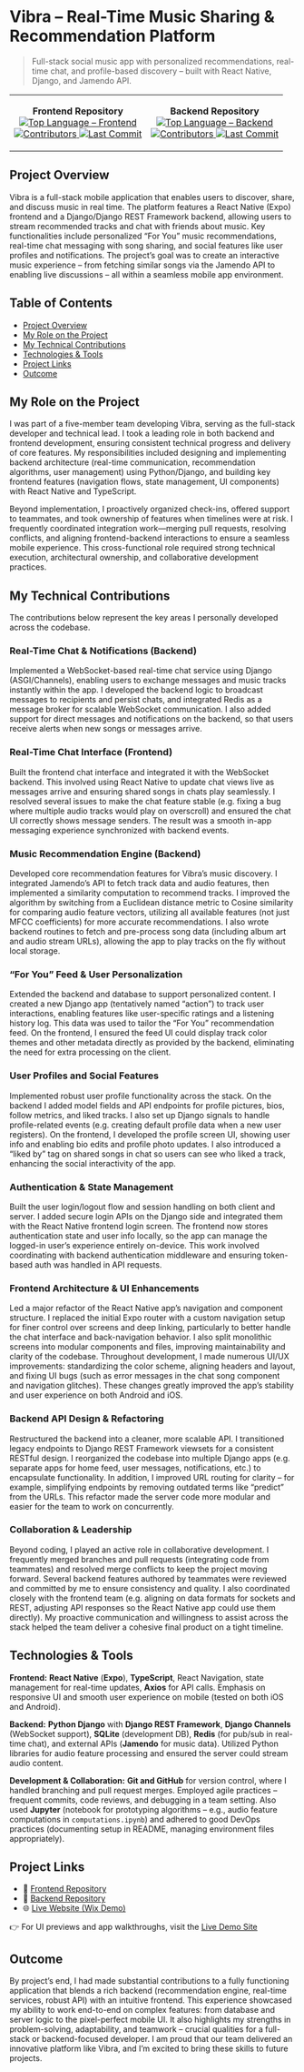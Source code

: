 # Vibra – Real-Time Music Sharing & Recommendation Platform
> Full-stack social music app with personalized recommendations, real-time chat, and profile-based discovery – built with React Native, Django, and Jamendo API.


<div align="center">

<table>
<tr>
<td align="center">

<b>Frontend Repository</b><br>
<a href="https://github.com/jros00/vibra-frontend">
  <img src="https://img.shields.io/github/languages/top/jros00/vibra-frontend" alt="Top Language – Frontend">
</a><br>
<a href="https://github.com/jros00/vibra-frontend/graphs/contributors">
  <img src="https://img.shields.io/github/contributors/jros00/vibra-frontend" alt="Contributors">
</a>
<a href="https://github.com/jros00/vibra-frontend/commits/main">
  <img src="https://img.shields.io/github/last-commit/jros00/vibra-frontend" alt="Last Commit">
</a>

</td>
<td align="center">

<b>Backend Repository</b><br>
<a href="https://github.com/jros00/vibra-backend">
  <img src="https://img.shields.io/github/languages/top/jros00/vibra-backend" alt="Top Language – Backend">
</a><br>
<a href="https://github.com/jros00/vibra-backend/graphs/contributors">
  <img src="https://img.shields.io/github/contributors/jros00/vibra-backend" alt="Contributors">
</a>
<a href="https://github.com/jros00/vibra-backend/commits/main">
  <img src="https://img.shields.io/github/last-commit/jros00/vibra-backend" alt="Last Commit">
</a>

</td>
</tr>
</table>

</div>

## Project Overview

Vibra is a full-stack mobile application that enables users to discover, share, and discuss music in real time. The platform features a React Native (Expo) frontend and a Django/Django REST Framework backend, allowing users to stream recommended tracks and chat with friends about music. Key functionalities include personalized “For You” music recommendations, real-time chat messaging with song sharing, and social features like user profiles and notifications. The project’s goal was to create an interactive music experience – from fetching similar songs via the Jamendo API to enabling live discussions – all within a seamless mobile app environment.

## Table of Contents

- [Project Overview](#project-overview)
- [My Role on the Project](#my-role-on-the-project)
- [My Technical Contributions](#my-technical-contributions)
- [Technologies & Tools](#technologies--tools)
- [Project Links](#project-links)
- [Outcome](#outcome)

## My Role on the Project

I was part of a five-member team developing Vibra, serving as the full-stack developer and technical lead. I took a leading role in both backend and frontend development, ensuring consistent technical progress and delivery of core features. My responsibilities included designing and implementing backend architecture (real-time communication, recommendation algorithms, user management) using Python/Django, and building key frontend features (navigation flows, state management, UI components) with React Native and TypeScript.

Beyond implementation, I proactively organized check-ins, offered support to teammates, and took ownership of features when timelines were at risk. I frequently coordinated integration work—merging pull requests, resolving conflicts, and aligning frontend-backend interactions to ensure a seamless mobile experience. This cross-functional role required strong technical execution, architectural ownership, and collaborative development practices.

## My Technical Contributions

The contributions below represent the key areas I personally developed across the codebase.

### Real-Time Chat & Notifications (Backend)
Implemented a WebSocket-based real-time chat service using Django (ASGI/Channels), enabling users to exchange messages and music tracks instantly within the app. I developed the backend logic to broadcast messages to recipients and persist chats, and integrated Redis as a message broker for scalable WebSocket communication. I also added support for direct messages and notifications on the backend, so that users receive alerts when new songs or messages arrive.

### Real-Time Chat Interface (Frontend)
Built the frontend chat interface and integrated it with the WebSocket backend. This involved using React Native to update chat views live as messages arrive and ensuring shared songs in chats play seamlessly. I resolved several issues to make the chat feature stable (e.g. fixing a bug where multiple audio tracks would play on overscroll) and ensured the chat UI correctly shows message senders. The result was a smooth in-app messaging experience synchronized with backend events.

### Music Recommendation Engine (Backend)
Developed core recommendation features for Vibra’s music discovery. I integrated Jamendo’s API to fetch track data and audio features, then implemented a similarity computation to recommend tracks. I improved the algorithm by switching from a Euclidean distance metric to Cosine similarity for comparing audio feature vectors, utilizing all available features (not just MFCC coefficients) for more accurate recommendations. I also wrote backend routines to fetch and pre-process song data (including album art and audio stream URLs), allowing the app to play tracks on the fly without local storage.

### “For You” Feed & User Personalization
Extended the backend and database to support personalized content. I created a new Django app (tentatively named “action”) to track user interactions, enabling features like user-specific ratings and a listening history log. This data was used to tailor the “For You” recommendation feed. On the frontend, I ensured the feed UI could display track color themes and other metadata directly as provided by the backend, eliminating the need for extra processing on the client.

### User Profiles and Social Features
Implemented robust user profile functionality across the stack. On the backend I added model fields and API endpoints for profile pictures, bios, follow metrics, and liked tracks. I also set up Django signals to handle profile-related events (e.g. creating default profile data when a new user registers). On the frontend, I developed the profile screen UI, showing user info and enabling bio edits and profile photo updates. I also introduced a “liked by” tag on shared songs in chat so users can see who liked a track, enhancing the social interactivity of the app.

### Authentication & State Management
Built the user login/logout flow and session handling on both client and server. I added secure login APIs on the Django side and integrated them with the React Native frontend login screen. The frontend now stores authentication state and user info locally, so the app can manage the logged-in user’s experience entirely on-device. This work involved coordinating with backend authentication middleware and ensuring token-based auth was handled in API requests.

### Frontend Architecture & UI Enhancements
Led a major refactor of the React Native app’s navigation and component structure. I replaced the initial Expo router with a custom navigation setup for finer control over screens and deep linking, particularly to better handle the chat interface and back-navigation behavior. I also split monolithic screens into modular components and files, improving maintainability and clarity of the codebase. Throughout development, I made numerous UI/UX improvements: standardizing the color scheme, aligning headers and layout, and fixing UI bugs (such as error messages in the chat song component and navigation glitches). These changes greatly improved the app’s stability and user experience on both Android and iOS.

### Backend API Design & Refactoring
Restructured the backend into a cleaner, more scalable API. I transitioned legacy endpoints to Django REST Framework viewsets for a consistent RESTful design. I reorganized the codebase into multiple Django apps (e.g. separate apps for home feed, user messages, notifications, etc.) to encapsulate functionality. In addition, I improved URL routing for clarity – for example, simplifying endpoints by removing outdated terms like “predict” from the URLs. This refactor made the server code more modular and easier for the team to work on concurrently.

### Collaboration & Leadership
Beyond coding, I played an active role in collaborative development. I frequently merged branches and pull requests (integrating code from teammates) and resolved merge conflicts to keep the project moving forward. Several backend features authored by teammates were reviewed and committed by me to ensure consistency and quality. I also coordinated closely with the frontend team (e.g. aligning on data formats for sockets and REST, adjusting API responses so the React Native app could use them directly). My proactive communication and willingness to assist across the stack helped the team deliver a cohesive final product on a tight timeline.

## Technologies & Tools

**Frontend:** **React Native** (**Expo**), **TypeScript**, React Navigation, state management for real-time updates, **Axios** for API calls. Emphasis on responsive UI and smooth user experience on mobile (tested on both iOS and Android).

**Backend:** **Python Django** with **Django REST Framework**, **Django Channels** (WebSocket support), **SQLite** (development DB), **Redis** (for pub/sub in real-time chat), and external APIs (**Jamendo** for music data). Utilized Python libraries for audio feature processing and ensured the server could stream audio content.

**Development & Collaboration:** **Git and GitHub** for version control, where I handled branching and pull request merges. Employed agile practices – frequent commits, code reviews, and debugging in a team setting. Also used **Jupyter** (notebook for prototyping algorithms – e.g., audio feature computations in `computations.ipynb`) and adhered to good DevOps practices (documenting setup in README, managing environment files appropriately).

## Project Links

- 🔗 [Frontend Repository](https://github.com/jros00/vibra-frontend)
- 🔗 [Backend Repository](https://github.com/jros00/vibra-backend)
- 🌐 [Live Website (Wix Demo)](https://emiliakallis.wixsite.com/vibra)

👉 For UI previews and app walkthroughs, visit the [Live Demo Site](https://emiliakallis.wixsite.com/vibra)

## Outcome

By project’s end, I had made substantial contributions to a fully functioning application that blends a rich backend (recommendation engine, real-time services, robust API) with an intuitive frontend. This experience showcased my ability to work end-to-end on complex features: from database and server logic to the pixel-perfect mobile UI. It also highlights my strengths in problem-solving, adaptability, and teamwork – crucial qualities for a full-stack or backend-focused developer. I am proud that our team delivered an innovative platform like Vibra, and I’m excited to bring these skills to future projects.
